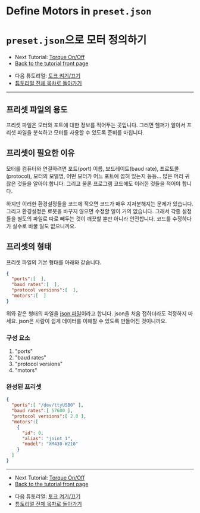 <!---------------------------->
<!-- multilangual suffix: en, kr -->
<!---------------------------->

<!-- [en] -->
# Define Motors in `preset.json`
<!-- [kr] -->
# `preset.json`으로 모터 정의하기
<!-- [common] -->

<!-- [en] -->
- Next Tutorial: [Torque On/Off](01_torque.en.md)
- [Back to the tutorial front page](TUTORIAL.en.md)
<!-- [kr] -->
- 다음 튜토리얼: [토크 켜기/끄기](01_torque.kr.md)
- [튜토리얼 전체 목차로 돌아가기](TUTORIAL.kr.md)
<!-- [common] -->

---

<!-- [kr] -->
## 프리셋 파일의 용도

프리셋 파일은 모터와 포트에 대한 정보를 적어두는 곳입니다. 그러면 헬퍼가 알아서 프리셋 파일을 분석하고 모터를 사용할 수 있도록 준비를 마칩니다.

## 프리셋이 필요한 이유

모터를 컴퓨터와 연결하려면 포트(port) 이름, 보드레이트(baud rate), 프로토콜(protocol), 모터의 모델명, 어떤 모터가 어느 포트에 꼽혀 있는지 등등... 많은 머리 귀찮은 것들을 알아야 합니다. 그리고 물론 프로그램 코드에도 이러한 것들을 적어야 합니다.

하지만 이러한 환경설정들을 코드에 적으면 코드가 매우 지저분해지는 문제가 있습니다. 그리고 환경설정은 로봇을 바꾸지 않으면 수정할 일이 거의 없습니다. 그래서 각종 설정들을 별도의 파일로 따로 빼두는 것이 깨끗할 뿐만 아니라 안전합니다. 코드를 수정하다가 실수로 바꿀 일도 없으니까요.

## 프리셋의 형태

프리셋 파일의 기본 형태를 아래와 같습니다.
<!-- [common] -->

```json
{
  "ports":[  ],
  "baud rates":[  ],
  "protocol versions":[  ],
  "motors":[  ]
}
```

<!-- [kr] -->
위와 같은 형태의 파일을 [json 파일](https://ko.wikipedia.org/wiki/JSON)이라고 합니다. json을 처음 접하더라도 걱정하지 마세요. json은 사람이 쉽게 데이터를 이해할 수 있도록 만들어진 것이니까요.

### 구성 요소

<!-- [common] -->
1. "ports"
1. "baud rates"
1. "protocol versions"
1. "motors"

<!-- [kr] -->
### 완성된 프리셋

<!-- [common] -->
```json
{
  "ports":[ "/dev/ttyUSB0" ],
  "baud rates":[ 57600 ],
  "protocol versions":[ 2.0 ],
  "motors":[
    {
      "id": 0,
      "alias": "joint_1",
      "model": "XM430-W210"
    }
  ]
}
```

---

<!-- [en] -->
- Next Tutorial: [Torque On/Off](01_torque.en.md)
- [Back to the tutorial front page](TUTORIAL.en.md)
<!-- [kr] -->
- 다음 튜토리얼: [토크 켜기/끄기](01_torque.kr.md)
- [튜토리얼 전체 목차로 돌아가기](TUTORIAL.kr.md)
<!-- [common] -->

